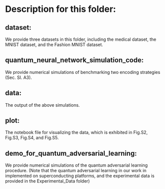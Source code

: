 # Description for this folder:

## dataset: 
We provide three datasets in this folder, including the medical dataset, the MNIST dataset, and the Fashion MNIST dataset.

## quantum_neural_network_simulation_code: 
We provide numerical simulations of benchmarking two encoding strategies (Sec. SI. A3).

## data: 
The output of the above simulations.

## plot: 
The notebook file for visualizing the data, which is exhibited in Fig.S2, Fig.S3, Fig.S4, and Fig.S5.

## demo_for_quantum_adversarial_learning: 
We provide numerical simulations of the quantum adversarial learning procedure. (Note that the quantum adversarial learning in our work in implemented on superconducting platforms, and the experimental data is provided in the Experimental_Data folder)